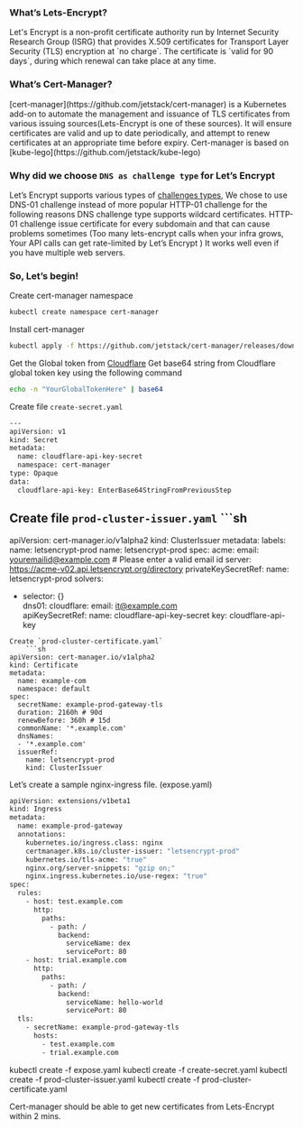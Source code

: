 ### What’s Lets-Encrypt? 
<p> Let's Encrypt is a non-profit certificate authority run by Internet Security Research Group (ISRG) that provides X.509 certificates for Transport Layer Security (TLS) encryption at `no charge`. The certificate is `valid for 90 days`, during which renewal can take place at any time. </p> 

### What’s Cert-Manager? 
<p>[cert-manager](https://github.com/jetstack/cert-manager) is a Kubernetes add-on to automate the management and issuance of TLS certificates from various issuing sources(Lets-Encrypt is one of these sources). It will ensure certificates are valid and up to date periodically, and attempt to renew certificates at an appropriate time before expiry. Cert-manager is based on [kube-lego](https://github.com/jetstack/kube-lego) 

### Why did we choose `DNS as challenge type` for Let’s Encrypt
Let’s Encrypt supports various types of [challenges types](https://letsencrypt.org/docs/challenge-types/), We chose to use DNS-01 challenge instead of more popular HTTP-01 challenge for the following reasons
DNS challenge type supports wildcard certificates. HTTP-01 challenge issue certificate for every subdomain and that can cause problems sometimes (Too many lets-encrypt calls when your infra grows, Your API calls can get rate-limited by Let’s Encrypt )
It works well even if you have multiple web servers. 

### So, Let’s begin!

Create cert-manager namespace
```sh
kubectl create namespace cert-manager
```
Install cert-manager
```sh
kubectl apply -f https://github.com/jetstack/cert-manager/releases/download/v0.11.1/cert-manager.yaml
```
Get the Global token from [Cloudflare](https://support.cloudflare.com/hc/en-us/articles/200167836-Managing-API-Tokens-and-Keys) 
Get base64 string from Cloudflare global token key using the following command
```sh
echo -n "YourGlobalTokenHere" | base64
```
Create file `create-secret.yaml`
```sh
---
apiVersion: v1
kind: Secret
metadata:
  name: cloudflare-api-key-secret
  namespace: cert-manager
type: Opaque
data:
  cloudflare-api-key: EnterBase64StringFromPreviousStep

```
Create file `prod-cluster-issuer.yaml`
	```sh
---
apiVersion: cert-manager.io/v1alpha2
kind: ClusterIssuer
metadata:
 labels:
   name: letsencrypt-prod
 name: letsencrypt-prod
spec:
 acme:
   email: youremailid@example.com   # Please enter a valid email id
   server: https://acme-v02.api.letsencrypt.org/directory
   privateKeySecretRef:
     name: letsencrypt-prod
   solvers:
   - selector: {}    
     dns01:
        cloudflare:
          email: it@example.com    
          apiKeySecretRef:
            name: cloudflare-api-key-secret
            key: cloudflare-api-key
``` 
Create `prod-cluster-certificate.yaml`
	```sh
apiVersion: cert-manager.io/v1alpha2
kind: Certificate
metadata:
  name: example-com
  namespace: default
spec:
  secretName: example-prod-gateway-tls
  duration: 2160h # 90d
  renewBefore: 360h # 15d
  commonName: '*.example.com'
  dnsNames:
  - '*.example.com'
  issuerRef:
    name: letsencrypt-prod
    kind: ClusterIssuer
```
Let’s create a sample nginx-ingress file. (expose.yaml)
```sh
apiVersion: extensions/v1beta1
kind: Ingress
metadata:
  name: example-prod-gateway
  annotations:
    kubernetes.io/ingress.class: nginx
    certmanager.k8s.io/cluster-issuer: "letsencrypt-prod"
    kubernetes.io/tls-acme: "true"
    nginx.org/server-snippets: "gzip on;"
    nginx.ingress.kubernetes.io/use-regex: "true"
spec:
  rules:
    - host: test.example.com
      http:
        paths:
          - path: /
            backend:
              serviceName: dex
              servicePort: 80
    - host: trial.example.com
      http:
        paths:
          - path: /
            backend:
              serviceName: hello-world
              servicePort: 80
  tls:
    - secretName: example-prod-gateway-tls
      hosts:
        - test.example.com
        - trial.example.com

```
kubectl create -f expose.yaml
kubectl create -f create-secret.yaml
kubectl create -f prod-cluster-issuer.yaml
kubectl create -f prod-cluster-certificate.yaml

Cert-manager should be able to get new certificates from Lets-Encrypt within 2 mins.
